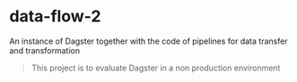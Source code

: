# data-flow-2

An instance of Dagster together with the code of pipelines for data transfer and transformation

> This project is to evaluate Dagster in a non production environment
